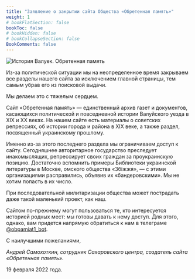 ```yaml
---
title: "Заявление о закрытии сайта Общества «Обретенная память»"
weight: 1
# bookFlatSection: false
bookToc: false
# bookHidden: false
# bookCollapseSection: false
BookComments: false
---
```


![История Валуек. Обретенная память](/static/img/statement.jpg)

Из-за политической ситуации мы на неопределенное время закрываем все разделы нашего сайта за исключением главной страницы, тем самым убрав его из поисковой выдачи.

Мы делаем это с тяжелым сердцем.

Сайт «Обретенная память» — единственный архив газет и документов, касающихся политической и повседневной истории Валуйского уезда в XIX и XX веках. На нашем сайте есть материалы о советских репрессиях, об истории города и района в XIX веке, а также раздел, посвященный украинскому прошлому.

Именно из-за этого последнего раздела мы ограничиваем доступ к сайту. Сегодняшнее авторитарное государство преследует инакомыслящих, репрессирует своих граждан за проукраинскую позицию. Достаточно вспомнить примеры Библиотеки украинской литературы в Москве, омского общества «Збiжжя», — с этими организациями расправились, объявив их «бандеровскими». Мы не хотим попасть в их число.

При последовательной милитаризации общества может пострадать даже такой маленький проект, как наш.

Сайтом по-прежнему могут пользоваться те, кто интересуется историей родных мест: мы готовы давать к нему доступ. Для этого, однако, вам придется напрямую обратиться к нам в телеграме [@obpamiat1_bot](https://t.me/obpamiat1_bot).

С наилучшими пожеланиями,

*Андрей Самохоткин, сотрудник Сахаровского центра, создатель сайта «Обретенная память».*

19 февраля 2022 года.
